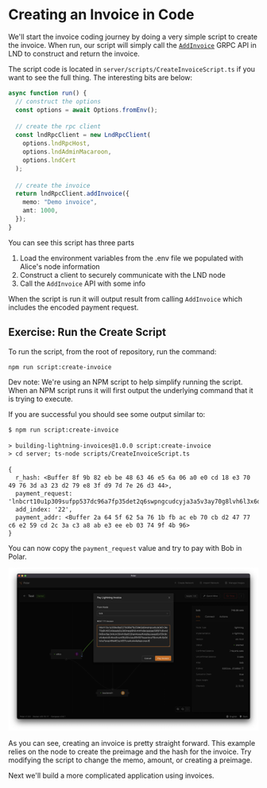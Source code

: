 # Creating an Invoice in Code

We'll start the invoice coding journey by doing a very simple script to create the invoice. When run, our script will simply call the [`AddInvoice`](https://api.lightning.community/#addinvoice) GRPC API in LND to construct and return the invoice.

The script code is located in `server/scripts/CreateInvoiceScript.ts` if you want to see the full thing. The interesting bits are below:

```typescript
async function run() {
  // construct the options
  const options = await Options.fromEnv();

  // create the rpc client
  const lndRpcClient = new LndRpcClient(
    options.lndRpcHost,
    options.lndAdminMacaroon,
    options.lndCert
  );

  // create the invoice
  return lndRpcClient.addInvoice({
    memo: "Demo invoice",
    amt: 1000,
  });
}
```

You can see this script has three parts

1. Load the environment variables from the .env file we populated with Alice's node information
1. Construct a client to securely communicate with the LND node
1. Call the `AddInvoice` API with some info

When the script is run it will output result from calling `AddInvoice` which includes the encoded payment request.

## Exercise: Run the Create Script

To run the script, from the root of repository, run the command:

```
npm run script:create-invoice
```

Dev note: We're using an NPM script to help simplify running the script. When an NPM script runs it will first output the underlying command that it is trying to execute.

If you are successful you should see some output similar to:

```
$ npm run script:create-invoice

> building-lightning-invoices@1.0.0 script:create-invoice
> cd server; ts-node scripts/CreateInvoiceScript.ts

{
  r_hash: <Buffer 8f 9b 82 eb be 48 63 46 e5 6a 06 a0 e0 cd 18 e3 70 49 76 3d a3 23 d2 79 e8 3f d9 7d 7e 26 d3 44>,
  payment_request: 'lnbcrt10u1p309sufpp537dc96a7fp35det2q6swpngcudcyja3a5v3ay70g8lvh6l3x6dzqdq5g3jk6meqd9h8vmmfvdjscqzpgsp59fj97cj6wcdlht8twr9ay3mhcm39nnfv8tp632lram4sxaylfwtq9qyyssqqll2xf39v9nwfy4pwlx8vl4wu6rxym56z80rylssu85h587kgssnleva78jwnz4lv0p9dhcka7pxgyh6hj462gzh897exa4ry4w4gfgqnzwpu8',
  add_index: '22',
  payment_addr: <Buffer 2a 64 5f 62 5a 76 1b fb ac eb 70 cb d2 47 77 c6 e2 59 cd 2c 3a c3 a8 ab e3 ee eb 03 74 9f 4b 96>
}
```

You can now copy the `payment_request` value and try to pay with Bob in Polar.

![Bob Pays Invoice](../images/ch2_app_bob_pays.png)

As you can see, creating an invoice is pretty straight forward. This example relies on the node to create the preimage and the hash for the invoice. Try modifying the script to change the memo, amount, or creating a preimage.

Next we'll build a more complicated application using invoices.
